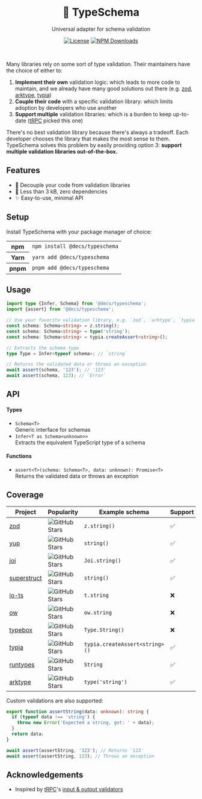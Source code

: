 <h1 align="center">🛵 TypeSchema</h1>
<p align="center">Universal adapter for schema validation</p>
<p align="center">
<a href="https://opensource.org/licenses/MIT" rel="nofollow"><img src="https://img.shields.io/github/license/decs/typeschema" alt="License"></a>
<a href="https://www.npmjs.com/package/@decs/typeschema" rel="nofollow"><img src="https://img.shields.io/npm/dw/@decs/typeschema.svg" alt="NPM Downloads"></a>
</p>

<br />

Many libraries rely on some sort of type validation. Their maintainers have the choice of either to:

1. ⁠**Implement their own** validation logic: which leads to more code to maintain, and we already have many good solutions out there (e.g. [zod](https://zod.dev), [arktype](https://arktype.io), [typia](https://typia.io))
1. **Couple their code** with a specific validation library: which limits adoption by developers who use another
1. **Support multiple** validation libraries: which is a burden to keep up-to-date ([tRPC](https://trpc.io/) picked this one)

There's no best validation library because there's always a tradeoff. Each developer chooses the library that makes the most sense to them. TypeSchema solves this problem by easily providing option 3: **support multiple validation libraries out-of-the-box.**

## Features

- 🚀 Decouple your code from validation libraries
- 🍃 Less than 3 kB, zero dependencies
- ✨ Easy-to-use, minimal API

## Setup

Install TypeSchema with your package manager of choice:

<table>
  <tr>
    <th>npm</th>
    <td><code>npm install @decs/typeschema</code></td>
  </tr>
  <tr>
    <th>Yarn</th>
    <td><code>yarn add @decs/typeschema</code></td>
  </tr>
  <tr>
    <th>pnpm</th>
    <td><code>pnpm add @decs/typeschema</code></td>
  </tr>
</table>

## Usage

```ts
import type {Infer, Schema} from '@decs/typeschema';
import {assert} from '@decs/typeschema';

// Use your favorite validation library, e.g. `zod`, `arktype`, `typia`
const schema: Schema<string> = z.string();
const schema: Schema<string> = type('string');
const schema: Schema<string> = typia.createAssert<string>();

// Extracts the schema type
type Type = Infer<typeof schema>; // `string`

// Returns the validated data or throws an exception
await assert(schema, '123'); // '123'
await assert(schema, 123); // `Error`
```

## API

#### Types
- `Schema<T>`<br />Generic interface for schemas
- `Infer<T as Schema<unknown>>`<br />Extracts the equivalent TypeScript type of a schema

#### Functions
- `assert<T>(schema: Schema<T>, data: unknown): Promise<T>`<br />Returns the validated data or throws an exception

## Coverage

| Project                                            | Popularity                                                                                       | Example schema                 | Support            |
| -------------------------------------------------- | ------------------------------------------------------------------------------------------------ | ------------------------------ | ------------------ |
| [zod](https://zod.dev)                             | ![GitHub Stars](https://img.shields.io/github/stars/colinhacks/zod.svg?style=social)             | `z.string()`                   | ✅ |
| [yup](https://github.com/jquense/yup)              | ![GitHub Stars](https://img.shields.io/github/stars/jquense/yup.svg?style=social)                | `string()`                     | ✅ |
| [joi](https://joi.dev)                             | ![GitHub Stars](https://img.shields.io/github/stars/hapijs/joi.svg?style=social)                 | `Joi.string()`                 | ✅                 |
| [superstruct](https://docs.superstructjs.org)      | ![GitHub Stars](https://img.shields.io/github/stars/ianstormtaylor/superstruct.svg?style=social) | `string()`                     | ✅                 |
| [io-ts](https://gcanti.github.io/io-ts)            | ![GitHub Stars](https://img.shields.io/github/stars/gcanti/io-ts.svg?style=social)               | `t.string`                     | ❌                 |
| [ow](https://sindresorhus.com/ow)                  | ![GitHub Stars](https://img.shields.io/github/stars/sindresorhus/ow.svg?style=social)            | `ow.string`                    | ❌                 |
| [typebox](https://github.com/sinclairzx81/typebox) | ![GitHub Stars](https://img.shields.io/github/stars/sinclairzx81/typebox.svg?style=social)       | `Type.String()`                | ❌                 |
| [typia](https://typia.io)                          | ![GitHub Stars](https://img.shields.io/github/stars/samchon/typia.svg?style=social)              | `typia.createAssert<string>()` | ✅                 |
| [runtypes](https://github.com/pelotom/runtypes)    | ![GitHub Stars](https://img.shields.io/github/stars/pelotom/runtypes.svg?style=social)           | `String`                       | ✅                 |
| [arktype](https://arktype.io)                      | ![GitHub Stars](https://img.shields.io/github/stars/arktypeio/arktype.svg?style=social)          | `type('string')`               | ✅                 |

Custom validations are also supported:

```ts
export function assertString(data: unknown): string {
  if (typeof data !== 'string') {
    throw new Error('Expected a string, got: ' + data);
  }
  return data;
}

await assert(assertString, '123'); // Returns '123'
await assert(assertString, 123); // Throws an exception
```

## Acknowledgements

* Inspired by [tRPC](https://trpc.io/)'s [input & output validators](https://trpc.io/docs/server/validators)
